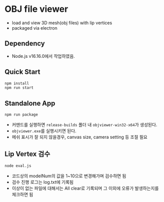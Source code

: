 # OBJ file viewer

- load and view 3D mesh(obj files) with lip vertices
- packaged via electron

## Dependency

- Node.js v16.16.0에서 작업하였음.

## Quick Start

```bash
npm install
npm run start
```

## Standalone App

```bash
npm run package
```

- 커맨드를 실행하면 `release-builds` 폴더 내 `objviewer-win32-x64`가 생성된다.
- `objviewer.exe`를 실행시키면 된다.
- 메쉬 표시가 잘 되지 않을경우, canvas size, camera setting 등 조절 필요

## Lip Vertex 검수

```bash
node eval.js
```

- 코드상의 modelNum의 값을 1~10으로 변경해가며 검수하면 됨
- 검수 진행 로그는 log.txt에 기록됨
- 이상이 없는 파일에 대해서는 All clear로 기록되며 그 이외에 오류가 발생하는지를 체크하면 됨
